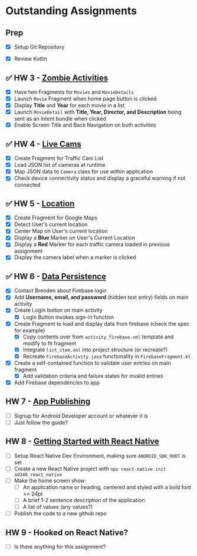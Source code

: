 # Outstanding Assignments

## Prep
- [x] Setup Git Repository
- [x] Review Kotlin


## ✅ HW 3 - [Zombie Activities](https://canvas.northseattle.edu/courses/2206721/assignments/25893047?module_item_id=63061990)
- [x] Have two Fragments for `Movies` and `MovieDetails`
- [x] Launch `Movie` Fragment when home page button is clicked
- [x] Display **Title** and **Year** for each movie in a list
- [x] Launch `MovieDetail` with **Title, Year, Director, and Description** being sent as an intent bundle when clicked
- [x] Enable Screen Title and Back Navigation on both activities
## ✅ HW 4 - [Live Cams](https://canvas.northseattle.edu/courses/2206721/assignments/25893048?module_item_id=63061992)
- [x] Create Fragment for Traffic Cam List
- [x] Load JSON list of cameras at runtime
- [x] Map JSON data to `Camera` class for use within application
- [x] Check device connectivity status and display a graceful warning if not connected
## ✅ HW 5 - [Location](https://canvas.northseattle.edu/courses/2206721/assignments/25893049?module_item_id=63061994)
- [x] Create Fragment for Google Maps
- [x] Detect User's current location 
- [x] Center Map on User's current location
- [x] Display a **Blue** Marker on User's Current Location
- [x] Display a **Red** Marker for each traffic camera loaded in previous assignment
- [x] Display the camera label when a marker is clicked
## ✅ HW 6 - [Data Persistence](https://canvas.northseattle.edu/courses/2206721/assignments/25893050?module_item_id=63061997)
- [x] Contact Brenden about Firebase login
- [x] Add **Username, email, and password** (hidden text entry) fields on main activity
- [x] Create Login button on main activity
  - [x] Login Button invokes sign-in function
- [x] Create Fragment to load and display data from firebase (check the spec for example)
  - [x] Copy contents over from `activity_firebase.xml` template and modify to fit fragment
  - [x] Integrate `list_item.xml` into project structure (or recreate?)
  - [x] Recreate `FirebaseActivity.java` functionality in `FirebaseFragment.kt`
- [x] Create a self-contained function to validate user entries on main fragment
  - [x] Add validation criteria and failure states for invalid entries
- [x] Add Firebase dependencies to app
## HW 7 - [App Publishing](https://canvas.northseattle.edu/courses/2206721/assignments/25893051?module_item_id=63062000)
- [ ] Signup for Android Developer account or whatever it is
- [ ] Just follow the guide?
## HW 8 - [Getting Started with React Native](https://canvas.northseattle.edu/courses/2206721/assignments/26601681?module_item_id=64995452)
- [ ] Setup React Native Dev Environment, making sure `ANDROID_SDK_ROOT` is set
- [ ] Create a new React Native project with `npx react-native init ad340_react_native`
- [ ] Make the home screen show:
  - [ ] An application name or heading, centered and styled with a bold font >= 24pt
  - [ ] A brief 1-2 sentence description of the application
  - [ ] A list of values (any values?)
- [ ] Publish the code to a new github repo
## HW 9 - Hooked on React Native?
- [ ] Is there anything for this assignment?
